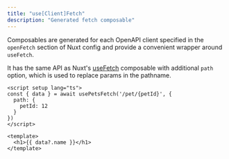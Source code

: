 ```yaml
---
title: "use[Client]Fetch"
description: "Generated fetch composable"
---
```


Composables are generated for each OpenAPI client specified in the `openFetch` section of Nuxt config and provide a convenient wrapper around `useFetch`. 

It has the same API as Nuxt's [useFetch](https://nuxt.com/docs/api/composables/use-fetch) composable with additional `path` option, which is used to replace params in the pathname.

```vue twoslash
<script setup lang="ts">
const { data } = await usePetsFetch('/pet/{petId}', {
  path: {
    petId: 12
  }
})
</script>

<template>
  <h1>{{ data?.name }}</h1>
</template>
```

